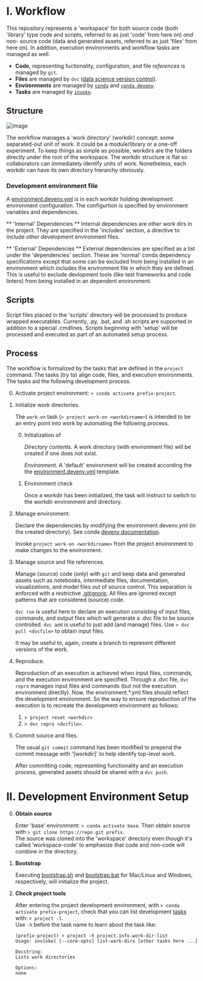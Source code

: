 # I. Workflow

This repository represents a 'workspace' for both source code (both 'library' type code and scripts, referred to as just 'code' from here on) _and_ non- source code (data and generated assets, referred to as just 'files' from here on).
In addition, execution environments and workflow tasks are managed as well.

* **Code**, representing fuctionality, configuration, and file _references_ is managed by `git`.
* **Files** are managed by `dvc` ([data science version control](http://dvc.org)).
* **Environments** are managed by [`conda`](https://docs.conda.io) and [`conda devenv`](https://conda-devenv.readthedocs.io).
* **Tasks** are managed by [`invoke`](http://docs.pyinvoke.org).

## Structure

![image](https://user-images.githubusercontent.com/3588248/175333804-f3d5bf61-9e05-4073-948e-fbf09702ba89.png)


The workflow manages a 'work directory' (workdir) concept: some separated-out unit of work.
It could be a module/library or a one-off experiment.
To keep things as simple as possible, workdirs are the folders directly under the root of the workspace.
The workdir structure is flat so collaborators can immediately identify units of work.
Nonetheless, each workdir can have its own directory hierarchy obviously.

### Development environment file

A [environment.devenv.yml](./environment.devenv.template.yml) is in each workdir holding development environment configuration.
The configurtion is specified by environment variables and dependencies.

** 'Internal' Dependencies **
Internal dependencies are other work dirs in the project.
They are specified in the 'includes' section, a directive to include _other_ development environment files.

** 'External' Dependencies **
External dependencies are specified as a list under the 'dependencies' section.
These are 'normal' conda dependency specifications except that some can be excluded from being installed in an environment which includes the environment file in which they are defined.
This is useful to exclude devlopment tools (like test frameworks and code linters) from being installed in an dependent environment.


## Scripts

Script files placed in the 'scripts' directory will be processed to produce wrapped executables.
Currently, .py, .bat, and .sh scripts are supported in addition to a special .cmdlines.
Scripts beginning with 'setup' will be processed and executed as part of an automated setup process.

## Process

The workflow is formalized by the tasks that are defined in the `project` command.
The tasks (try to) align code, files, and execution environments.
The tasks aid the following development process.

0. Activate project environment: `> conda activate prefix-project`.

1. Initialize work directories.

    The `work-on` task (`> project work-on <workdirname>`) is intended to be an entry point into work by automating the following process.

    0. Initialization of

        *Directory contents.*
        A work directory (with environment file) will be created if one does not exist.

        *Environment.*
        A 'default' environment will be created according the the [environment.devenv.yml](./environment.devenv.template.yml) template.

    1. Environment check

        Once a workdir has been initialized, the task will instruct to switch to the workdir environment and directory.

2. Manage environment.

    Declare the dependencies by modifying the environment.devenv.yml (in the created directory).
    See conda [devenv documentation](https://conda-devenv.readthedocs.io/en/latest/).

    Invoke `project work-on <workdirname>` from the project environment to make changes to the environment.

3. Manage source and file references.

    Manage (source) code (only) with `git` and keep data and generated assets such as notebooks, intermediate files, documentation, visualizations, and model files out of source control.
    This separation is enforced with a restrictive [.gitignore](.gitignore);
    All files are ignored except patterns that are considered (source) code.

    `dvc run` is useful here to declare an execution consisting of input files, commands, and output files which will generate a .dvc file to be source controlled.
    `dvc add` is useful to just add (and manage) files.
    Use `> dvc pull <dvcfile>` to obtain input files.

    It may be useful to, again, create a branch to represent different versions of the work.

3. Reproduce.

    Reproduction of an execution is achieved when input files, commands, and the execution environment are specified.
    Through a .dvc file, `dvc repro` manages input files and commands (but not the execution environment directly).
    Now, the environment.*.yml files should reflect the development environment.
    So the way to ensure reproduction of the execution is to recreate the development environment as follows:
    1. `> project reset <workdir>`
    2. `> dvc repro <dvcfile>`.

4. Commit source and files.

    The usual `git commit` command has been modified to prepend the commit message with '[workdir]' to help identify top-level work.

    After committing code, representing functionality and an execution process, generated assets should be shared with a `dvc push`.


# II. Development Environment Setup

0. **Obtain source**

    Enter 'base' environment: `> conda activate base`.
    Then obtain source with
    `> git clone https://repo.git prefix`.
    <br>
    The source was cloned into the 'workspace' directory even though it's called 'workspace-code' to emphasize that code and non-code will combine in the directory.

1. **Bootstrap**

    Executing [bootstrap.sh](./bootstrap.sh) and [bootstrap.bat](./bootstrap.bat) for Mac/Linux and Windows, respectively, will initialize the project.


2. **Check project tools**

    After entering the project development environment, with `> conda activate prefix-project`, check that you can list development [tasks](./project/tasks/tasks.py) with: `> project -l`.
    <br>
Use `-h` before the task name to learn about the task like:
    
    ```
    (prefix-project) > project -h project.info.work-dir-list
    Usage: inv[oke] [--core-opts] list-work-dirs [other tasks here ...]
    
    Docstring:
    Lists work directories

    Options:
    none
	```

